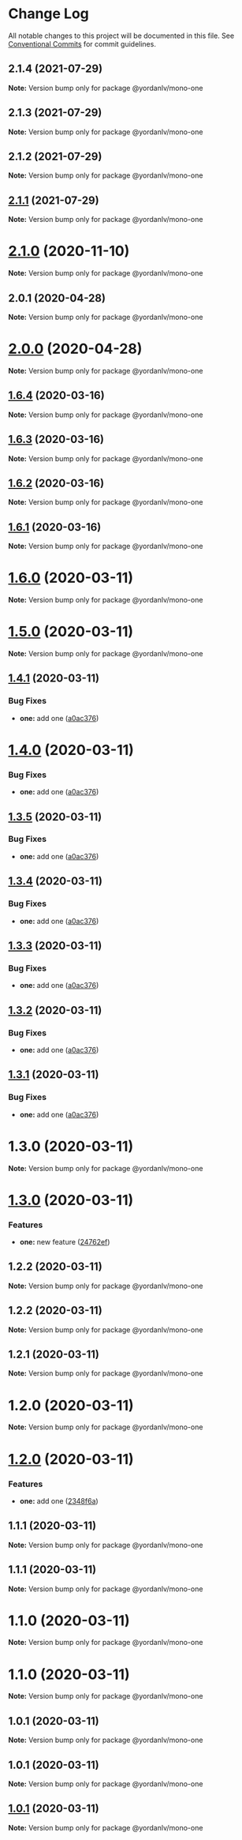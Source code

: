 # Change Log

All notable changes to this project will be documented in this file.
See [Conventional Commits](https://conventionalcommits.org) for commit guidelines.

## 2.1.4 (2021-07-29)

**Note:** Version bump only for package @yordanlv/mono-one





## 2.1.3 (2021-07-29)

**Note:** Version bump only for package @yordanlv/mono-one





## 2.1.2 (2021-07-29)

**Note:** Version bump only for package @yordanlv/mono-one





## [2.1.1](https://github.com/yordanlv/lerna-monorepo-github-actions-release/compare/v2.1.0...v2.1.1) (2021-07-29)

**Note:** Version bump only for package @yordanlv/mono-one





# [2.1.0](https://github.com/yordanlv/lerna-monorepo-github-actions-release/compare/v2.0.1...v2.1.0) (2020-11-10)

**Note:** Version bump only for package @yordanlv/mono-one





## 2.0.1 (2020-04-28)

**Note:** Version bump only for package @yordanlv/mono-one





# [2.0.0](https://github.com/yordanlv/lerna-monorepo-github-actions-release/compare/v1.6.4...v2.0.0) (2020-04-28)

**Note:** Version bump only for package @yordanlv/mono-one





## [1.6.4](https://github.com/yordanlv/lerna-monorepo-github-actions-release/compare/v1.6.2...v1.6.4) (2020-03-16)

**Note:** Version bump only for package @yordanlv/mono-one





## [1.6.3](https://github.com/yordanlv/lerna-monorepo-github-actions-release/compare/v1.6.2...v1.6.3) (2020-03-16)

**Note:** Version bump only for package @yordanlv/mono-one





## [1.6.2](https://github.com/yordanlv/lerna-monorepo-github-actions-release/compare/v1.6.0...v1.6.2) (2020-03-16)

**Note:** Version bump only for package @yordanlv/mono-one





## [1.6.1](https://github.com/yordanlv/lerna-monorepo-github-actions-release/compare/v1.6.0...v1.6.1) (2020-03-16)

**Note:** Version bump only for package @yordanlv/mono-one





# [1.6.0](https://github.com/yordanlv/lerna-monorepo-github-actions-release/compare/v1.5.0...v1.6.0) (2020-03-11)

**Note:** Version bump only for package @yordanlv/mono-one





# [1.5.0](https://github.com/yordanlv/lerna-monorepo-github-actions-release/compare/v1.4.1...v1.5.0) (2020-03-11)

**Note:** Version bump only for package @yordanlv/mono-one





## [1.4.1](https://github.com/yordanlv/lerna-monorepo-github-actions-release/compare/v1.3.0...v1.4.1) (2020-03-11)


### Bug Fixes

* **one:** add one ([a0ac376](https://github.com/yordanlv/lerna-monorepo-github-actions-release/commit/a0ac3764ed5165745b5651fdcc4648108787c164))





# [1.4.0](https://github.com/yordanlv/lerna-monorepo-github-actions-release/compare/v1.3.0...v1.4.0) (2020-03-11)


### Bug Fixes

* **one:** add one ([a0ac376](https://github.com/yordanlv/lerna-monorepo-github-actions-release/commit/a0ac3764ed5165745b5651fdcc4648108787c164))





## [1.3.5](https://github.com/yordanlv/lerna-monorepo-github-actions-release/compare/v1.3.0...v1.3.5) (2020-03-11)


### Bug Fixes

* **one:** add one ([a0ac376](https://github.com/yordanlv/lerna-monorepo-github-actions-release/commit/a0ac3764ed5165745b5651fdcc4648108787c164))





## [1.3.4](https://github.com/yordanlv/lerna-monorepo-github-actions-release/compare/v1.3.0...v1.3.4) (2020-03-11)


### Bug Fixes

* **one:** add one ([a0ac376](https://github.com/yordanlv/lerna-monorepo-github-actions-release/commit/a0ac3764ed5165745b5651fdcc4648108787c164))





## [1.3.3](https://github.com/yordanlv/lerna-monorepo-github-actions-release/compare/v1.3.0...v1.3.3) (2020-03-11)


### Bug Fixes

* **one:** add one ([a0ac376](https://github.com/yordanlv/lerna-monorepo-github-actions-release/commit/a0ac3764ed5165745b5651fdcc4648108787c164))





## [1.3.2](https://github.com/yordanlv/lerna-monorepo-github-actions-release/compare/v1.3.0...v1.3.2) (2020-03-11)


### Bug Fixes

* **one:** add one ([a0ac376](https://github.com/yordanlv/lerna-monorepo-github-actions-release/commit/a0ac3764ed5165745b5651fdcc4648108787c164))





## [1.3.1](https://github.com/yordanlv/lerna-monorepo-github-actions-release/compare/v1.3.0...v1.3.1) (2020-03-11)


### Bug Fixes

* **one:** add one ([a0ac376](https://github.com/yordanlv/lerna-monorepo-github-actions-release/commit/a0ac3764ed5165745b5651fdcc4648108787c164))





# 1.3.0 (2020-03-11)

**Note:** Version bump only for package @yordanlv/mono-one





# [1.3.0](https://github.com/yordanlv/lerna-monorepo-github-actions-release/compare/v1.2.2...v1.3.0) (2020-03-11)


### Features

* **one:** new feature ([24762ef](https://github.com/yordanlv/lerna-monorepo-github-actions-release/commit/24762ef2e818f84a105a1bb4c09e6f30bd7bd410))





## 1.2.2 (2020-03-11)

**Note:** Version bump only for package @yordanlv/mono-one





## 1.2.2 (2020-03-11)

**Note:** Version bump only for package @yordanlv/mono-one





## 1.2.1 (2020-03-11)

**Note:** Version bump only for package @yordanlv/mono-one





# 1.2.0 (2020-03-11)

**Note:** Version bump only for package @yordanlv/mono-one





# [1.2.0](https://github.com/yordanlv/lerna-monorepo-github-actions-release/compare/v1.1.1...v1.2.0) (2020-03-11)


### Features

* **one:** add one ([2348f6a](https://github.com/yordanlv/lerna-monorepo-github-actions-release/commit/2348f6aede39c9c649f941deee9f4a6705367c08))





## 1.1.1 (2020-03-11)

**Note:** Version bump only for package @yordanlv/mono-one





## 1.1.1 (2020-03-11)

**Note:** Version bump only for package @yordanlv/mono-one





# 1.1.0 (2020-03-11)

**Note:** Version bump only for package @yordanlv/mono-one





# 1.1.0 (2020-03-11)

**Note:** Version bump only for package @yordanlv/mono-one





## 1.0.1 (2020-03-11)

**Note:** Version bump only for package @yordanlv/mono-one





## 1.0.1 (2020-03-11)

**Note:** Version bump only for package @yordanlv/mono-one





## [1.0.1](https://github.com/yordanlv/lerna-monorepo-github-actions-release/compare/v1.0.0...v1.0.1) (2020-03-11)

**Note:** Version bump only for package @yordanlv/mono-one
